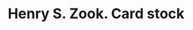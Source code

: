 ---
doi: 10.7916/D8N02JNT
date_other: '1905'
date_other_textual: '1905'
form: printed ephemera
genre:
- Card stock
name:
- Henry S. Zook
object_in_context_url: https://biggert.cul.columbia.edu/items/view/ave_biggert_01359
subject_hierarchical_geographic:
- Chester, Pennsylvania, United States
subject_name:
- Henry S. Zook
title: Henry S. Zook. Card stock
sort_title: Henry S. Zook. Card stock
call_number: ave_biggert_01359
coordinates:
- 39.84722222222222,-75.37277777777777
pid: ave_biggert_01359
identifiers: ave_biggert_01359
thumbnail: https://derivativo-1.library.columbia.edu/iiif/2/ldpd:344739/full/!256,256/0/native.jpg
permalink: "/items/ave_biggert_01359/"
layout: iiif-image-page
---